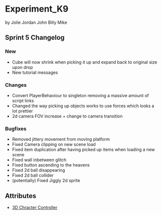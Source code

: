 # Experiment_K9

by 
Jolie
Jordan
John
Billy
Mike
 


<h2>Sprint 5 Changelog</h2>

<h3>New</h3>
<ul>
<li>Cube will now shrink when picking it up and expand back to original size upon drop</li>
<li>New tutorial messages</li>
</ul>

<h3>Changes</h3>
<ul>
<li>Convert PlayerBehaviour to singleton removing a massive amount of script links</li>
<li>Changed the way picking up objects works to use forces which looks a lot prettier</li>
<li>2d camera FOV increase + change to camera transition</li>
</ul>

<h3>Bugfixes</h3>
<ul>
<li>Removed jittery movement from moving platform</li>
<li>Fixed Camera clipping on new scene load</li>
<li>Fixed item duplication after having picked up items when loading a new scene</li>
<li>Fixed wall inbetween glitch</li>
<li>Fixed button ascending to the heavens</li>
<li>Fixed 2d ball disappearing</li>
<li>Fixed 2d ball collider</li>
<li>(potentially) Fixed Jiggly 2d sprite</li>
 
</ul>



<h2>Attributes</h2>
<ul>
<li><a href="https://assetstore.unity.com/packages/essentials/starter-assets-third-person-character-controller-urp-196526">3D Chracter Controller</a></li>
</ul>
